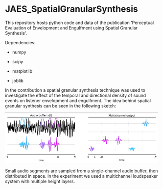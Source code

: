 # JAES_SpatialGranularSynthesis
This repository hosts python code and data of the publication 'Perceptual Evaluation of Envelopment and Engulfment using Spatial Granular Synthesis'.

Dependencies:

* numpy

* scipy

* matplotlib

* joblib

In the contribution a spatial granular synthesis technique was used to investigate the effect of the temporal and directional density of sound events on listener envelopment and engulfment. The idea behind spatial granular synthesis can be seen in the following sketch:

<img src="/Figures/SGS/grains_sketch.jpg" alt="drawing" width="500"/>

Small audio segments are sampled from a single-channel audio buffer, then distributed in space. In the experiment we used a multichannel loudspeaker system with multiple height layers.
